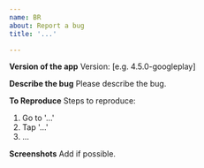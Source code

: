 ```yaml
---
name: BR
about: Report a bug
title: '...'

---
```


**Version of the app**
Version: [e.g. 4.5.0-googleplay]

**Describe the bug**
Please describe the bug.

**To Reproduce**
Steps to reproduce:

1. Go to '...'
2. Tap '...'
3. ...

**Screenshots**
Add if possible.
